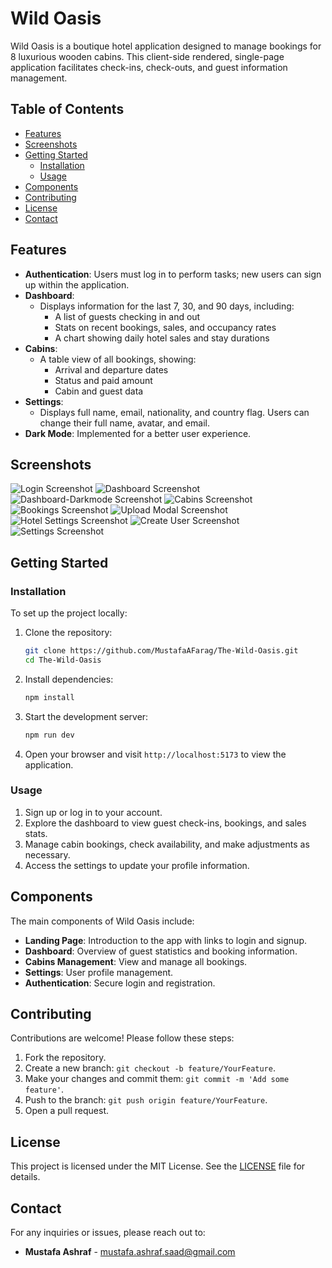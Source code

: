 # Wild Oasis

Wild Oasis is a boutique hotel application designed to manage bookings for 8 luxurious wooden cabins. This client-side rendered, single-page application facilitates check-ins, check-outs, and guest information management.

## Table of Contents

- [Features](#features)
- [Screenshots](#screenshots)
- [Getting Started](#getting-started)
  - [Installation](#installation)
  - [Usage](#usage)
- [Components](#components)
- [Contributing](#contributing)
- [License](#license)
- [Contact](#contact)

## Features

- **Authentication**: Users must log in to perform tasks; new users can sign up within the application.
- **Dashboard**:
  - Displays information for the last 7, 30, and 90 days, including:
    - A list of guests checking in and out
    - Stats on recent bookings, sales, and occupancy rates
    - A chart showing daily hotel sales and stay durations
- **Cabins**:
  - A table view of all bookings, showing:
    - Arrival and departure dates
    - Status and paid amount
    - Cabin and guest data
- **Settings**:
  - Displays full name, email, nationality, and country flag. Users can change their full name, avatar, and email.
- **Dark Mode**: Implemented for a better user experience.

## Screenshots

![Login Screenshot](public/Login.PNG)
![Dashboard Screenshot](public/Dashboard-lbg.PNG)
![Dashboard-Darkmode Screenshot](public/Dashboard.PNG)
![Cabins Screenshot](public/Cabins-lbg.PNG)
![Bookings Screenshot](public/Bookings-lbg.png)
![Upload Modal Screenshot](public/modal-lbg.PNG)
![Hotel Settings Screenshot](public/hotel-lbg.PNG)
![Create User Screenshot](public/create-lbg.PNG)
![Settings Screenshot](public/settings.PNG)

## Getting Started

### Installation

To set up the project locally:

1. Clone the repository:

   ```bash
   git clone https://github.com/MustafaAFarag/The-Wild-Oasis.git
   cd The-Wild-Oasis
   ```

2. Install dependencies:

   ```bash
   npm install
   ```

3. Start the development server:

   ```bash
   npm run dev
   ```

4. Open your browser and visit `http://localhost:5173` to view the application.

### Usage

1. Sign up or log in to your account.
2. Explore the dashboard to view guest check-ins, bookings, and sales stats.
3. Manage cabin bookings, check availability, and make adjustments as necessary.
4. Access the settings to update your profile information.

## Components

The main components of Wild Oasis include:

- **Landing Page**: Introduction to the app with links to login and signup.
- **Dashboard**: Overview of guest statistics and booking information.
- **Cabins Management**: View and manage all bookings.
- **Settings**: User profile management.
- **Authentication**: Secure login and registration.

## Contributing

Contributions are welcome! Please follow these steps:

1. Fork the repository.
2. Create a new branch: `git checkout -b feature/YourFeature`.
3. Make your changes and commit them: `git commit -m 'Add some feature'`.
4. Push to the branch: `git push origin feature/YourFeature`.
5. Open a pull request.

## License

This project is licensed under the MIT License. See the [LICENSE](LICENSE) file for details.

## Contact

For any inquiries or issues, please reach out to:

- **Mustafa Ashraf** - [mustafa.ashraf.saad@gmail.com ](mailto:mustafa.ashraf.saad@gmail.com)
